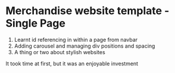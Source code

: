 # Merchandise website template - Single Page
1. Learnt id referencing in within a page from navbar
2. Adding carousel and managing div positions and spacing
3. A thing or two about stylish websites

It took time at first, but it was an enjoyable investment
